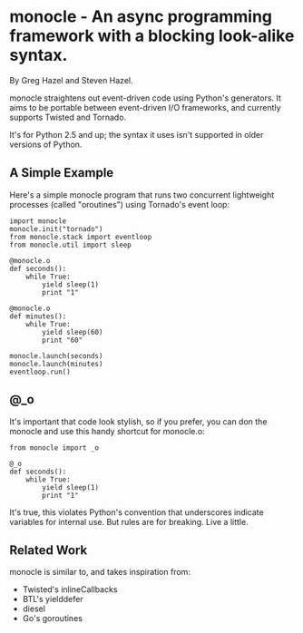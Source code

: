 # monocle - An async programming framework with a blocking look-alike syntax.
By Greg Hazel and Steven Hazel.

monocle straightens out event-driven code using Python's generators.
It aims to be portable between event-driven I/O frameworks, and
currently supports Twisted and Tornado.

It's for Python 2.5 and up; the syntax it uses isn't supported
in older versions of Python.

## A Simple Example

Here's a simple monocle program that runs two concurrent lightweight
processes (called "oroutines") using Tornado's event loop:

    import monocle
    monocle.init("tornado")
    from monocle.stack import eventloop
    from monocle.util import sleep

    @monocle.o
    def seconds():
        while True:
            yield sleep(1)
            print "1"

    @monocle.o
    def minutes():
        while True:
            yield sleep(60)
            print "60"
	    
    monocle.launch(seconds)
    monocle.launch(minutes)
    eventloop.run()

## @_o

It's important that code look stylish, so if you prefer, you can don
the monocle and use this handy shortcut for monocle.o:

    from monocle import _o

    @_o
    def seconds():
        while True:
            yield sleep(1)
            print "1"

It's true, this violates Python's convention that underscores indicate
variables for internal use.  But rules are for breaking.  Live a
little.

## Related Work
monocle is similar to, and takes inspiration from:

 * Twisted's inlineCallbacks
 * BTL's yielddefer
 * diesel
 * Go's goroutines

